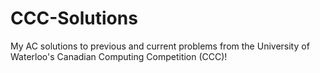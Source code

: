 # CCC-Solutions
My AC solutions to previous and current problems from the University of Waterloo's Canadian Computing Competition (CCC)!
